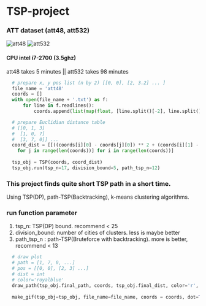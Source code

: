 # TSP-project


### ATT dataset (att48, att532)
![att48](https://user-images.githubusercontent.com/55279227/182185157-dc94fb20-5296-4b0a-ad55-8bd72c2c93cf.gif)
![att532](https://user-images.githubusercontent.com/55279227/182188238-963dd122-5f9a-4816-9582-b2db3f30c3d5.gif)

#### CPU intel i7-2700 (3.5ghz)

att48 takes 5 minutes  ||   att532 takes 98 minutes

```python
  # prepare x, y pos list (n by 2) [[0, 0], [2, 3.2] ... ]
  file_name = 'att48'
  coords = []
  with open(file_name + '.txt') as f:
      for line in f.readlines():
          coords.append(list(map(float, [line.split()[-2], line.split()[-1]])))

  # prepare Euclidian distance table
  # [[0, 1, 3]
  #  [1, 0, 7]
  #  [3, 7, 0]] ... 
  coord_dist = [[((coords[i][0] - coords[j][0]) ** 2 + (coords[i][1] - coords[j][1]) ** 2) ** 0.5 
    for j in range(len(coords))] for i in range(len(coords))]
    
  tsp_obj = TSP(coords, coord_dist)
  tsp_obj.run(tsp_n=17, division_bound=5, path_tsp_n=12)
```
### This project finds quite short TSP path in a short time.
Using TSP(DP), path-TSP(Backtracking), k-means clustering algorithms. 

### run function parameter
1. tsp_n: TSP(DP) bound. recommend < 25
2. division_bound: number of cities of clusters. less is maybe better
3. path_tsp_n : path-TSP(Bruteforce with backtracking). more is better, recommend < 13  


```python
  # draw plot
  # path = [1, 7, 0, ...]
  # pos = [[0, 0], [2, 3] ...]
  # dist = int
  # color='royalblue'
  draw_path(tsp_obj.final_path, coords, tsp_obj.final_dist, color='r', dot=True)
  
  make_gif(tsp_obj=tsp_obj, file_name=file_name, coords = coords, dot=True, interval=0.1)
```
